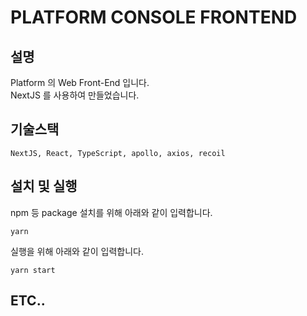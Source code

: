 # PLATFORM CONSOLE FRONTEND

## 설명
Platform 의 Web Front-End 입니다.   
NextJS 를 사용하여 만들었습니다.

## 기술스택
```NextJS, React, TypeScript, apollo, axios, recoil```

## 설치 및 실행
npm 등 package 설치를 위해 아래와 같이 입력합니다.
```
yarn
```

실행을 위해 아래와 같이 입력합니다.
```
yarn start
```

## ETC..
